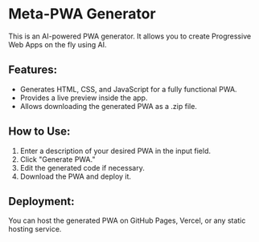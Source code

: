 # Meta-PWA Generator
This is an AI-powered PWA generator. It allows you to create Progressive Web Apps on the fly using AI. 

## Features:
- Generates HTML, CSS, and JavaScript for a fully functional PWA.
- Provides a live preview inside the app.
- Allows downloading the generated PWA as a .zip file.

## How to Use:
1. Enter a description of your desired PWA in the input field.
2. Click "Generate PWA."
3. Edit the generated code if necessary.
4. Download the PWA and deploy it.

## Deployment:
You can host the generated PWA on GitHub Pages, Vercel, or any static hosting service.

